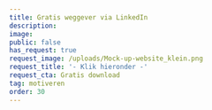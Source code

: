 ```yaml
---
title: Gratis weggever via LinkedIn
description:
image:
public: false
has_request: true
request_image: /uploads/Mock-up-website_klein.png
request_title: '- Klik hieronder -'
request_cta: Gratis download
tag: motiveren
order: 30
---
```


